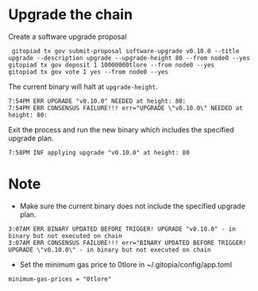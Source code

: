 # Upgrade the chain

Create a software upgrade proposal

```
 gitopiad tx gov submit-proposal software-upgrade v0.10.0 --title upgrade --description upgrade --upgrade-height 80 --from node0 --yes
gitopiad tx gov deposit 1 10000000tlore --from node0 --yes
gitopiad tx gov vote 1 yes --from node0 --yes
```

The current binary will halt at `upgrade-height`.

```
7:54PM ERR UPGRADE "v0.10.0" NEEDED at height: 80:
7:54PM ERR CONSENSUS FAILURE!!! err="UPGRADE \"v0.10.0\" NEEDED at height: 80:
```

Exit the process and run the new binary which includes the specified upgrade plan.

```
7:58PM INF applying upgrade "v0.10.0" at height: 80
```

# Note

- Make sure the current binary does not include the specified upgrade plan.

```
3:07AM ERR BINARY UPDATED BEFORE TRIGGER! UPGRADE "v0.10.0" - in binary but not executed on chain
3:07AM ERR CONSENSUS FAILURE!!! err="BINARY UPDATED BEFORE TRIGGER! UPGRADE \"v0.10.0\" - in binary but not executed on chain
```

- Set the minimum gas price to 0tlore in ~/.gitopia/config/app.toml

```
minimum-gas-prices = "0tlore"
```
